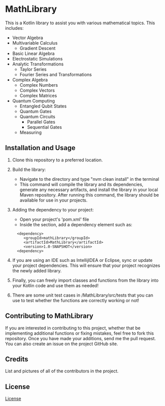 MathLibrary
===================
This is a Kotlin library to assist you with various mathematical topics. This includes:

- Vector Algebra
- Multivariable Calculus
  - Gradient Descent
- Basic Linear Algebra
- Electrostatic Simulations
- Analytic Transformations
  - Taylor Series
  - Fourier Series and Transformations
- Complex Algebra
  - Complex Numbers
  - Complex Vectors
  - Complex Matrices
- Quantum Computing
  - Entangled Qubit States
  - Quantum Gates
  - Quantum Circuits
    - Parallel Gates
    - Sequential Gates
  - Measuring

## Installation and Usage

1. Clone this repository to a preferred location.
2. Build the library:
    - Navigate to the directory and type "nvm clean install" in the terminal
    - This command will compile the library and its dependencies, generate any necessary artifacts, and install the library in your local   Maven repository. After running this command, the library should be available for use in your projects.
3. Adding the dependency to your project:
    - Open your project's 'pom.xml' file
    - Inside the <dependencies> section, add a dependency element such as:
   ```
     <dependency>
        <groupId>mathLibrary</groupId>
        <artifactId>MathLibrary</artifactId>
        <version>1.0-SNAPSHOT</version>
     <dependency>
   ```

4. If you are using an IDE such as IntellijIDEA or Eclipse, sync or update your project dependencies. This will ensure that your project recognizes the newly added library.
5. Finally, you can freely import classes and functions from the library into your Kotlin code and use them as needed!
6. There are some unit test cases in /MathLibrary/src/tests that you can use to test whether the functions are correctly working or not!

## Contributing to MathLibrary

If you are interested in contributing to this project, whether that be implementing additional functions or fixing mistakes, feel free to fork this repository. Once you have made your additions, send me the pull request. You can also create an issue on the project GitHub site. 

## Credits

List and pictures of all of the contributors in the project.

## License
[License](LICENSE) 

